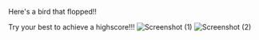 Here's a bird that flopped!!

Try your best to achieve a highscore!!!
![Screenshot (1)](https://github.com/user-attachments/assets/2e2bb8d0-a29a-44d6-8ee7-a6711a17dfb3)
![Screenshot (2)](https://github.com/user-attachments/assets/6de6caed-49e7-415a-881f-aaa61abea906)
